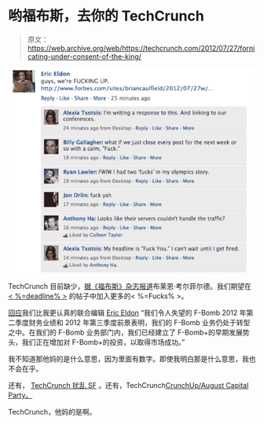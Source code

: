 # 哟福布斯，去你的 TechCrunch

> 原文：<https://web.archive.org/web/https://techcrunch.com/2012/07/27/fornicating-under-consent-of-the-king/>

![](img/8f2f9da1cb8c8c9f446fbadfe12ab03c.png "Forbes Fuck")

TechCrunch 目前缺少，[据《福布斯》杂志](https://web.archive.org/web/20221006225643/http://www.forbes.com/sites/briancaulfield/2012/07/27/aol-unit-techcrunch-q2-adjusted-f-bomb-production-down-45/)[报道](https://web.archive.org/web/20221006225643/http://www.forbes.com/sites/briancaulfield/2012/07/27/aol-unit-techcrunch-q2-adjusted-f-bomb-production-down-45/)布莱恩·考尔菲尔德。我们期望在 [< %=deadline% >](https://web.archive.org/web/20221006225643/https://beta.techcrunch.com/2012/07/26/olympics-may-be-the-reason-ha-for-todays-twitters-outage/) 的帖子中加入更多的< %=Fucks% >。

[回应](https://web.archive.org/web/20221006225643/https://www.facebook.com/EricEldon/posts/268995539873828?comment_id=1090247&offset=0&total_comments=1)我们比我更认真的联合编辑 [Eric Eldon](https://web.archive.org/web/20221006225643/http://www.crunchbase.com/person/eric-eldon) “我们令人失望的 F-Bomb 2012 年第二季度财务业绩和 2012 年第三季度前景表明，我们的 F-Bomb 业务仍处于转型之中。在我们的 F-Bomb 业务部门内，我们已经建立了 F-Bomb+的早期发展势头，我们正在增加对 F-Bomb+的投资，以取得市场成功。”

我不知道那他妈的是什么意思，因为里面有数字。即使我明白那是什么意思，我也不会在乎。

还有， [TechCrunch 扰乱 SF](https://web.archive.org/web/20221006225643/https://beta.techcrunch.com/events/disrupt-sf-2012/event-info/) 。还有，TechCrunch[CrunchUp/August Capital Party。](https://web.archive.org/web/20221006225643/http://tccrunchup2012.eventbrite.com/)

TechCrunch，他妈的是啊。